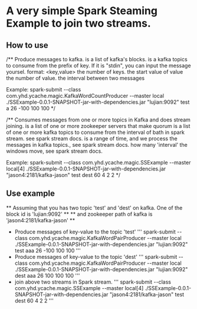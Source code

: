 # A very simple Spark Steaming Example to join two streams.

## How to use
/**
  Produce messages to kafka.
    <brokerList> is a list of kafka's blocks.
    <topics> is a kafka topics to consume from
    <keyPrefix> the prefix of key. If it is "stdin", you can input the message yoursel. format: <key,value>
    <keyNumber> the number of keys.
    <startValue> the start value of value
    <ValueNumber> the number of value.
    <interval> the interval between two messages

  Example:
    spark-submit --class com.yhd.ycache.magic.KafkaWordCountProducer   --master local \
    ./SSExample-0.0.1-SNAPSHOT-jar-with-dependencies.jar "lujian:9092" test a 26 -100 100 100
 */


/**
  Consumes messages from one or more topics in Kafka and does stream joining.
    <zkQuorum> is a list of one or more zookeeper servers that make quorum
    <topics> is a list of one or more kafka topics to consume from
    <bathInterval> the interval of bath in spark stream. see spark stream docs.
    <windows> is a range of time, and we process the messages in kafka topics., see spark stream docs.
    <slide> how many 'interval' the windows move, see spark stream docs.

  Example:
     spark-submit --class com.yhd.ycache.magic.SSExample  --master local[4] ./SSExample-0.0.1-SNAPSHOT-jar-with-dependencies.jar   \
     "jason4:2181/kafka-jason" test dest 60 4 2 2
 */

## Use example
  ** Assuming that you has two topic 'test' and 'dest' on kafka. One of the block id is 'lujian:9092' **
  ** and zookeeper path of kafka is 'jason4:2181/kafka-jason' **

 - Produce messages of key-value to the topic 'test'
'''
spark-submit --class com.yhd.ycache.magic.KafkaWordPairProducer --master local ./SSExample-0.0.1-SNAPSHOT-jar-with-dependencies.jar "lujian:9092" test aaa 26  -100 100 100
'''
 - Produce messages of key-value to the topic 'dest'
 '''
spark-submit --class com.yhd.ycache.magic.KafkaWordPairProducer --master local ./SSExample-0.0.1-SNAPSHOT-jar-with-dependencies.jar "lujian:9092" dest aaa 26  100 100 100
'''
 - join above two streams in Spark stream.
 '''
spark-submit --class com.yhd.ycache.magic.SSExample  --master local[4] ./SSExample-0.0.1-SNAPSHOT-jar-with-dependencies.jar    "jason4:2181/kafka-jason" test dest 60 4 2 2
'''